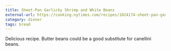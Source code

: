 ```yaml
---
title: Sheet-Pan Garlicky Shrimp and White Beans
external-url: https://cooking.nytimes.com/recipes/1024174-sheet-pan-garlicky-shrimp-and-white-beans
category: dinner
tags: bread
---
```


Delicious recipe. Butter beans could be a good substitute for canellini beans.
